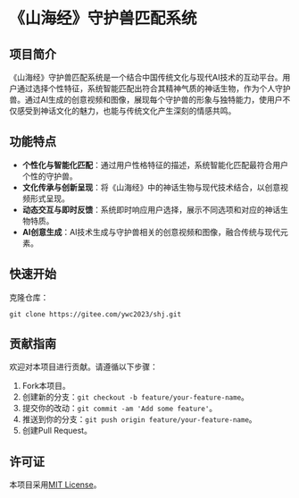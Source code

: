 # 《山海经》守护兽匹配系统

## 项目简介

《山海经》守护兽匹配系统是一个结合中国传统文化与现代AI技术的互动平台。用户通过选择个性特征，系统智能匹配出符合其精神气质的神话生物，作为个人守护兽。通过AI生成的创意视频和图像，展现每个守护兽的形象与独特能力，使用户不仅感受到神话文化的魅力，也能与传统文化产生深刻的情感共鸣。

## 功能特点

- **个性化与智能化匹配**：通过用户性格特征的描述，系统智能化匹配最符合用户个性的守护兽。
- **文化传承与创新呈现**：将《山海经》中的神话生物与现代技术结合，以创意视频形式呈现。
- **动态交互与即时反馈**：系统即时响应用户选择，展示不同选项和对应的神话生物特质。
- **AI创意生成**：AI技术生成与守护兽相关的创意视频和图像，融合传统与现代元素。

## 快速开始
克隆仓库：
```
git clone https://gitee.com/ywc2023/shj.git
```

## 贡献指南

欢迎对本项目进行贡献。请遵循以下步骤：
1. Fork本项目。
2. 创建新的分支：`git checkout -b feature/your-feature-name`。
3. 提交你的改动：`git commit -am 'Add some feature'`。
4. 推送到你的分支：`git push origin feature/your-feature-name`。
5. 创建Pull Request。

## 许可证

本项目采用[MIT License](LICENSE)。



